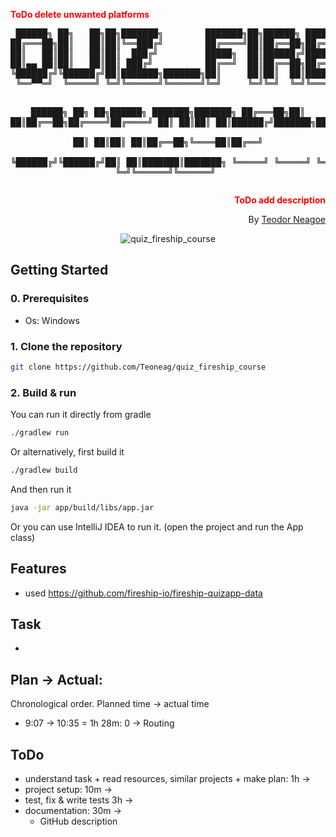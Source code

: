 **<font color="red">ToDo delete unwanted platforms</font>**
<div align="center">
<pre>
 ██████╗ ██╗   ██╗██╗███████╗        ███████╗██╗██████╗ ███████╗███████╗██╗  ██╗██╗██████╗     ██████╗
██╔═══██╗██║   ██║██║╚══███╔╝        ██╔════╝██║██╔══██╗██╔════╝██╔════╝██║  ██║██║██╔══██╗   ██╔════╝
██║   ██║██║   ██║██║  ███╔╝         █████╗  ██║██████╔╝█████╗  ███████╗███████║██║██████╔╝   ██║     
██║▄▄ ██║██║   ██║██║ ███╔╝          ██╔══╝  ██║██╔══██╗██╔══╝  ╚════██║██╔══██║██║██╔═══╝    ██║     
╚██████╔╝╚██████╔╝██║███████╗███████╗██║     ██║██║  ██║███████╗███████║██║  ██║██║██║███████╗╚██████╗
 ╚══▀▀═╝  ╚═════╝ ╚═╝╚══════╝╚══════╝╚═╝     ╚═╝╚═╝  ╚═╝╚══════╝╚══════╝╚═╝  ╚═╝╚═╝╚═╝╚══════╝ ╚═════╝
                                                                                                      
 ██████╗ ██╗   ██╗██████╗ ███████╗███████╗
██╔═══██╗██║   ██║██╔══██╗██╔════╝██╔════╝
██║   ██║██║   ██║██████╔╝███████╗█████╗  
██║   ██║██║   ██║██╔══██╗╚════██║██╔══╝  
╚██████╔╝╚██████╔╝██║  ██║███████║███████╗
 ╚═════╝  ╚═════╝ ╚═╝  ╚═╝╚══════╝╚══════╝
</pre>
<div align="right">

**<font color="red">ToDo add description</font>**

By [Teodor Neagoe](https://github.com/Teoneag)

</div>
<img src="gifs/quiz_fireship_course Preview.gif" alt="quiz_fireship_course"/>
</div>

## Getting Started

### 0. Prerequisites

- Os: Windows

### 1. Clone the repository

```bash
git clone https://github.com/Teoneag/quiz_fireship_course
```

### 2. Build & run

You can run it directly from gradle
```bash
./gradlew run
```
Or alternatively, first build it
```bash
./gradlew build
```
And then run it
```bash
java -jar app/build/libs/app.jar
```
Or you can use IntelliJ IDEA to run it. (open the project and run the App class)

## Features

- used https://github.com/fireship-io/fireship-quizapp-data

## Task

- 

## Plan -> Actual: 

Chronological order. Planned time -> actual time
- 9:07 -> 10:35 = 1h 28m: 0 -> Routing


## ToDo

- understand task + read resources, similar projects + make plan: 1h ->
- project setup: 10m ->
- test, fix & write tests 3h -> 
- documentation: 30m ->
  - GitHub description